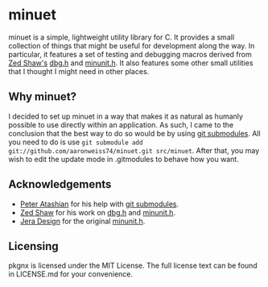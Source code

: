 # minuet #
minuet is a simple, lightweight utility library for C. It provides a small collection of things that might be useful for development along the way. In particular, it features a set of testing and debugging macros derived from [Zed Shaw's](https://inculcate.me/school/instructors/1/) [dbg.h](http://c.learncodethehardway.org/book/ex20.html) and [minunit.h](http://c.learncodethehardway.org/book/ex30.html). It also features some other small utilities that I thought I might need in other places.

## Why minuet? ##
I decided to set up minuet in a way that makes it as natural as humanly possible to use directly within an application. As such, I came to the conclusion that the best way to do so would be by using [git submodules](https://www.kernel.org/pub/software/scm/git/docs/git-submodule.html). All you need to do is use `git submodule add git://github.com/aaronweiss74/minuet.git src/minuet`. After that, you may wish to edit the update mode in .gitmodules to behave how you want. 

## Acknowledgements ##
* [Peter Atashian](https://github.com/retep998) for his help with [git submodules](https://www.kernel.org/pub/software/scm/git/docs/git-submodule.html).
* [Zed Shaw](https://inculcate.me/school/instructors/1/) for his work on [dbg.h](http://c.learncodethehardway.org/book/ex20.html) and [minunit.h](http://c.learncodethehardway.org/book/ex30.html).
* [Jera Design](http://www.jera.com/) for the original [minunit.h](http://www.jera.com/techinfo/jtns/jtn002.html).

## Licensing ##
pkgnx is licensed under the MIT License. The full license text can be found in LICENSE.md for your convenience.